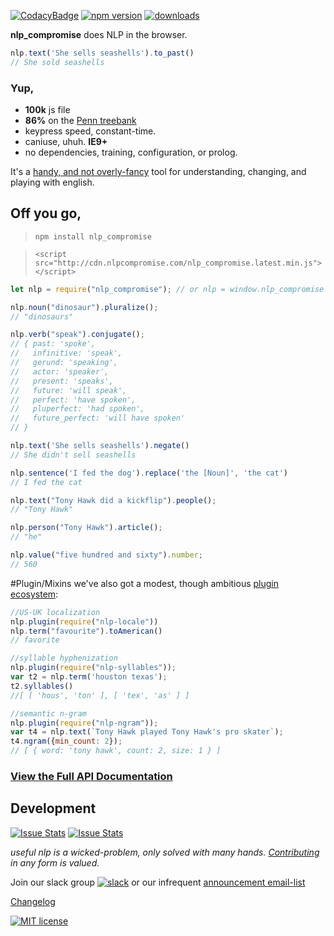 [![CodacyBadge](https://api.codacy.com/project/badge/grade/82cc8ebd98b64ed199d7be6021488062)](https://www.codacy.com/app/spencerkelly86/nlp_compromise)
[![npm version](https://badge.fury.io/js/nlp_compromise.svg)](https://www.npmjs.com/package/nlp_compromise)
[![downloads](https://img.shields.io/npm/dm/nlp_compromise.svg)](https://www.npmjs.com/package/nlp_compromise)

**nlp_compromise** does NLP in the browser.
```javascript
nlp.text('She sells seashells').to_past()
// She sold seashells
```
### Yup,
* **100k** js file
* **86%** on the [Penn treebank](http://www.cis.upenn.edu/~treebank/)
* keypress speed, constant-time.
* caniuse, uhuh. **IE9+**
* no dependencies, training, configuration, or prolog.

It's a [handy, and not overly-fancy](https://github.com/nlp-compromise/nlp_compromise/blob/master/docs/justification.md) tool for understanding, changing, and playing with english.

## Off you go,
> `npm install nlp_compromise`

> `<script src="http://cdn.nlpcompromise.com/nlp_compromise.latest.min.js"></script>`

```javascript
let nlp = require("nlp_compromise"); // or nlp = window.nlp_compromise

nlp.noun("dinosaur").pluralize();
// "dinosaurs"

nlp.verb("speak").conjugate();
// { past: 'spoke',
//   infinitive: 'speak',
//   gerund: 'speaking',
//   actor: 'speaker',
//   present: 'speaks',
//   future: 'will speak',
//   perfect: 'have spoken',
//   pluperfect: 'had spoken',
//   future_perfect: 'will have spoken'
// }

nlp.text('She sells seashells').negate()
// She didn't sell seashells

nlp.sentence('I fed the dog').replace('the [Noun]', 'the cat')
// I fed the cat

nlp.text("Tony Hawk did a kickflip").people();
// "Tony Hawk"

nlp.person("Tony Hawk").article();
// "he"

nlp.value("five hundred and sixty").number;
// 560

```
#Plugin/Mixins
we've also got a modest, though ambitious [plugin ecosystem](https://github.com/nlp-compromise/nlp_compromise/blob/master/docs/plugins.md):
```javascript
//US-UK localization
nlp.plugin(require("nlp-locale"))
nlp.term("favourite").toAmerican()
// favorite

//syllable hyphenization
nlp.plugin(require("nlp-syllables"));
var t2 = nlp.term('houston texas');
t2.syllables()
//[ [ 'hous', 'ton' ], [ 'tex', 'as' ] ]

//semantic n-gram
nlp.plugin(require("nlp-ngram"));
var t4 = nlp.text(`Tony Hawk played Tony Hawk's pro skater`);
t4.ngram({min_count: 2});
// [ { word: 'tony hawk', count: 2, size: 1 } ]
```

### [View the Full API Documentation](https://github.com/nlp-compromise/nlp_compromise/blob/master/docs/api.md)

## Development
[![Issue Stats](http://issuestats.com/github/nlp-compromise/nlp_compromise/badge/pr)](http://issuestats.com/github/nlp-compromise/nlp_compromise)
[![Issue Stats](http://issuestats.com/github/nlp-compromise/nlp_compromise/badge/issue)](http://issuestats.com/github/nlp-compromise/nlp_compromise)

*useful nlp is a wicked-problem, only solved with many hands. [Contributing](https://github.com/nlp-compromise/nlp_compromise/blob/master/contributing.md) in any form is valued.*

Join our slack group [![slack](https://img.shields.io/badge/slack-superscriptjs-brightgreen.svg)](http://superscriptjs.slack.com/messages/nlp_compromise/)
or our infrequent [announcement email-list](http://eepurl.com/bL9YRv)

[Changelog](https://github.com/nlp-compromise/nlp_compromise/blob/master/docs/changelog.md)

[![MIT license](http://img.shields.io/badge/license-MIT-brightgreen.svg)](http://opensource.org/licenses/MIT)

